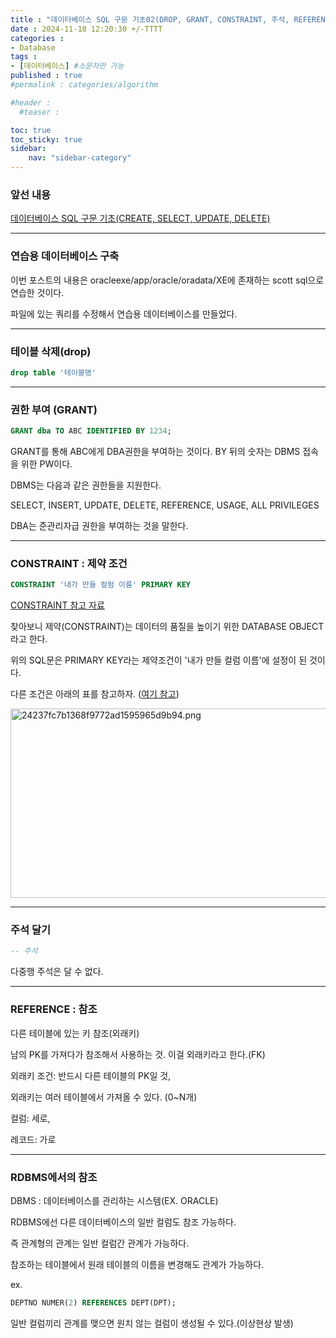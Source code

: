 ```yaml
---
title : "데이터베이스 SQL 구문 기초02(DROP, GRANT, CONSTRAINT, 주석, REFERENCE)"
date : 2024-11-18 12:20:30 +/-TTTT
categories : 
- Database
tags : 
- [데이터베이스] #소문자만 가능
published : true
#permalink : categories/algorithm

#header :
  #teaser : 

toc: true
toc_sticky: true
sidebar:
    nav: "sidebar-category"
---
```


### 앞선 내용

[데이터베이스 SQL 구문 기초(CREATE, SELECT, UPDATE, DELETE)](https://sk-choi.github.io/database/database01/)

* * *

### 연습용 데이터베이스 구축

이번 포스트의 내용은 oracleexe/app/oracle/oradata/XE에 존재하는 scott sql으로 연습한 것이다.

파일에 있는 쿼리를 수정해서 연습용 데이터베이스를 만들었다.

* * *

### 테이블 삭제(drop)

```sql
drop table '테이블명'
```

* * *

### 권한 부여 (GRANT)

```sql
GRANT dba TO ABC IDENTIFIED BY 1234;
```

GRANT를 통해 ABC에게 DBA권한을 부여하는 것이다. BY 뒤의 숫자는 DBMS 접속을 위한 PW이다.

DBMS는 다음과 같은 권한들을 지원한다.

SELECT, INSERT, UPDATE, DELETE, REFERENCE, USAGE, ALL PRIVILEGES

DBA는 준관리자급 권한을 부여하는 것을 말한다.

* * *

### CONSTRAINT : 제약 조건

```sql
CONSTRAINT '내가 만들 컬럼 이름' PRIMARY KEY

```

[CONSTRAINT 참고 자료](https://superkong1.tistory.com/34)

찾아보니 제약(CONSTRAINT)는 데이터의 품질을 높이기 위한 DATABASE OBJECT라고 한다.

위의 SQL문은 PRIMARY KEY라는 제약조건이 '내가 만들 컬럼 이름'에 설정이 된 것이다.

다른 조건은 아래의 표를 참고하자. ([여기 참고](https://happy-desert.tistory.com/30))

<img src=":/30368623cbb4492e8562d342044d0bf9" alt="24237fc7b1368f9772ad1595965d9b94.png" width="527" height="303" class="jop-noMdConv">

* * *

### 주석 달기

```sql
-- 주석
```

다중행 주석은 달 수 없다.

* * *

### REFERENCE : 참조

다른 테이블에 있는 키 참조(외래키)

남의 PK를 가져다가 참조해서 사용하는 것. 이걸 외래키라고 한다.(FK)

외래키 조건: 반드시 다른 테이블의 PK일 것,

외래키는 여러 테이블에서 가져올 수 있다. (0~N개)

컬럼: 세로,

레코드: 가로

* * *

### RDBMS에서의 참조

DBMS : 데이터베이스를 관리하는 시스템(EX. ORACLE)

RDBMS에선 다른 데이터베이스의 일반 컬럼도 참조 가능하다.

즉 관계형의 관계는 일반 컬럼간 관계가 가능하다.

참조하는 테이블에서 원래 테이블의 이름을 변경해도 관계가 가능하다.

ex.

```sql
DEPTNO NUMER(2) REFERENCES DEPT(DPT);
```

일반 컬럼끼리 관계를 맺으면 원치 않는 컬럼이 생성될 수 있다.(이상현상 발생)